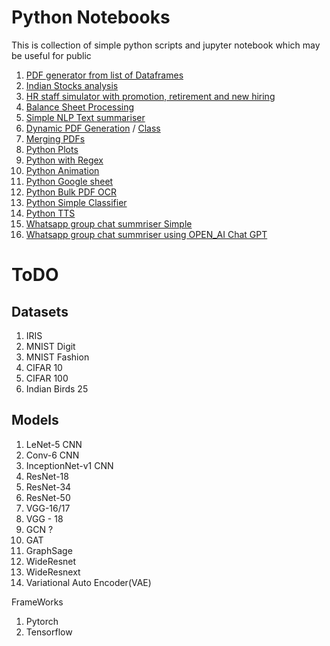 # Python Notebooks
This is collection of simple python scripts and jupyter notebook which may be useful for public
1. [PDF generator from list of Dataframes](https://github.com/gauravmeena0708/python-notebooks/blob/master/pdf_generator.py)
2. [Indian Stocks analysis](https://github.com/gauravmeena0708/python-notebooks/blob/master/Notebook%20Balancesheet.ipynb)
3. [HR staff simulator with promotion, retirement and new hiring](https://github.com/gauravmeena0708/python-notebooks/blob/master/Notebook%20HR%20Strength.ipynb)
4. [Balance Sheet Processing](https://github.com/gauravmeena0708/python-notebooks/blob/master/Notebook%20Balancesheet.ipynb)
5. [Simple NLP Text summariser](https://github.com/gauravmeena0708/python-notebooks/blob/master/Notebook%20NLP_Text_summarizer.ipynb)
6. [Dynamic PDF Generation](https://github.com/gauravmeena0708/python-notebooks/blob/master/Notebook%20PDF%20dynamic.ipynb) / [Class](https://github.com/gauravmeena0708/python-notebooks/blob/master/pdf_generator.py)
7. [Merging PDFs](https://github.com/gauravmeena0708/python-notebooks/blob/master/Notebook%20PDF%20merge.ipynb)
8. [Python Plots](https://github.com/gauravmeena0708/python-notebooks/blob/master/Notebook%20Plot.ipynb)
9. [Python with Regex](https://github.com/gauravmeena0708/python-notebooks/blob/master/Notebook%20Regex.ipynb)
10. [Python Animation](https://github.com/gauravmeena0708/python-notebooks/blob/master/Notebook%20animation.ipynb)
11. [Python Google sheet](https://github.com/gauravmeena0708/python-notebooks/blob/master/Notebook%20gsheets.ipynb)
12. [Python Bulk PDF OCR](https://github.com/gauravmeena0708/python-notebooks/blob/master/Notebook%20pdf%20searchable.ipynb)
13. [Python Simple Classifier](https://github.com/gauravmeena0708/python-notebooks/blob/master/Notebook%20simple%20classifier.ipynb)
14. [Python TTS](https://github.com/gauravmeena0708/python-notebooks/blob/master/Notebook%20text%20to%20Speech.ipynb)
15. [Whatsapp group chat summriser Simple](https://github.com/gauravmeena0708/python-notebooks/blob/master/Script%20whatsapp%20group%20summary.py)
16. [Whatsapp group chat summriser using OPEN_AI Chat GPT](https://github.com/gauravmeena0708/python-notebooks/blob/master/Script%20whatsapp_summrizer_using_openai_gpt.py)

# ToDO

## Datasets
1. IRIS
2. MNIST Digit
3. MNIST Fashion
4. CIFAR 10
5. CIFAR 100
6. Indian Birds 25

## Models
1. LeNet-5 CNN
2. Conv-6 CNN
3. InceptionNet-v1 CNN
4. ResNet-18
5. ResNet-34
6. ResNet-50
7. VGG-16/17
8. VGG - 18
9. GCN ?
10. GAT
11. GraphSage
12. WideResnet
13. WideResnext
14. Variational Auto Encoder(VAE)

FrameWorks
1. Pytorch
2. Tensorflow
